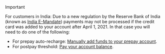 > [!IMPORTANT]
> For customers in India: Due to a new regulation by the Reserve Bank of India (known as [India E-Mandate](https://go.microsoft.com/fwlink?LinkId=2155636)) payments may not be processed if the credit card was added to your account after April 1, 2021. In that case you will need to do one of the following:
> - For prepay auto-recharge: [Manually add funds to your prepay account](../hlp_BA_PROC_AddFunds.md).
> - For postpay threshold: [Pay your account balance](../hlp_BA_PROC_MakePayment.md).


